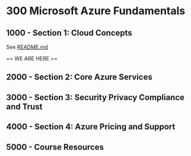 # 300 Microsoft Azure Fundamentals

## 1000 - Section 1: Cloud Concepts

See [README.md](./1000/README.md)

== WE ARE HERE ==

## 2000 - Section 2: Core Azure Services



## 3000 - Section 3: Security Privacy Compliance and Trust



## 4000 - Section 4: Azure Pricing and Support



## 5000 - Course Resources

